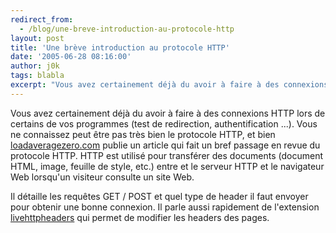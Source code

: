 ```yaml
---
redirect_from:
  - /blog/une-breve-introduction-au-protocole-http
layout: post
title: 'Une brève introduction au protocole HTTP'
date: '2005-06-28 08:16:00'
author: j0k
tags: blabla
excerpt: "Vous avez certainement déjà du avoir à faire à des connexions HTTP lors de certains de vos programmes (test de redirection, authentification ...).     \nVous ne connaissez peut être pas très bien le protocole HTTP, et bien [loadaveragezero.com](http://loadaveragezero.com/vnav/labs/PHP/HTTP.php) publie un article qui fait un bref passage en revue du      …"
---
```


Vous avez certainement déjà du avoir à faire à des connexions HTTP lors de certains de vos programmes (test de redirection, authentification ...).
Vous ne connaissez peut être pas très bien le protocole HTTP, et bien [loadaveragezero.com](http://loadaveragezero.com/vnav/labs/PHP/HTTP.php) publie un article qui fait un bref passage en revue du protocole HTTP. HTTP est utilisé pour transférer des documents (document HTML, image, feuille de style, etc.) entre et le serveur HTTP et le navigateur Web lorsqu'un visiteur consulte un site Web.

Il détaille les requêtes GET / POST et quel type de header il faut envoyer pour obtenir une bonne connexion. Il parle aussi rapidement de l'extension [livehttpheaders](http://livehttpheaders.mozdev.org/) qui permet de modifier les headers des pages.
